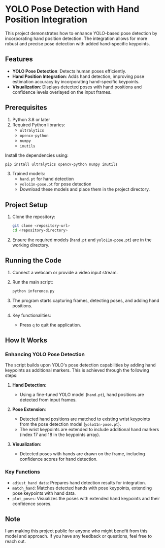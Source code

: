 # YOLO Pose Detection with Hand Position Integration

This project demonstrates how to enhance YOLO-based pose detection by incorporating hand position detection. The integration allows for more robust and precise pose detection with added hand-specific keypoints.

## Features

- **YOLO Pose Detection**: Detects human poses efficiently.
- **Hand Position Integration**: Adds hand detection, improving pose estimation accuracy by incorporating hand-specific keypoints.
- **Visualization**: Displays detected poses with hand positions and confidence levels overlayed on the input frames.

## Prerequisites

1. Python 3.8 or later
2. Required Python libraries:
   - `ultralytics`
   - `opencv-python`
   - `numpy`
   - `imutils`

Install the dependencies using:
```bash
pip install ultralytics opencv-python numpy imutils
```

3. Trained models:
   - `hand.pt` for hand detection
   - `yolo11n-pose.pt` for pose detection
   - Download these models and place them in the project directory.

## Project Setup

1. Clone the repository:
   ```bash
   git clone <repository-url>
   cd <repository-directory>
   ```

2. Ensure the required models (`hand.pt` and `yolo11n-pose.pt`) are in the working directory.

## Running the Code

1. Connect a webcam or provide a video input stream.
2. Run the main script:
   ```bash
   python inference.py
   ```
3. The program starts capturing frames, detecting poses, and adding hand positions.

4. Key functionalities:
   - Press `q` to quit the application.

## How It Works

### Enhancing YOLO Pose Detection
The script builds upon YOLO's pose detection capabilities by adding hand keypoints as additional markers. This is achieved through the following steps:

1. **Hand Detection**:
   - Using a fine-tuned YOLO model (`hand.pt`), hand positions are detected from input frames.

2. **Pose Extension**:
   - Detected hand positions are matched to existing wrist keypoints from the pose detection model (`yolo11n-pose.pt`).
   - The wrist keypoints are extended to include additional hand markers (index 17 and 18 in the keypoints array).

3. **Visualization**:
   - Detected poses with hands are drawn on the frame, including confidence scores for hand detection.

### Key Functions
- `adjust_hand_data`: Prepares hand detection results for integration.
- `match_hand`: Matches detected hands with pose keypoints, extending pose keypoints with hand data.
- `plot_poses`: Visualizes the poses with extended hand keypoints and their confidence scores.

## Note
I am making this project public for anyone who might benefit from this model and approach. If you have any feedback or questions, feel free to reach out.
